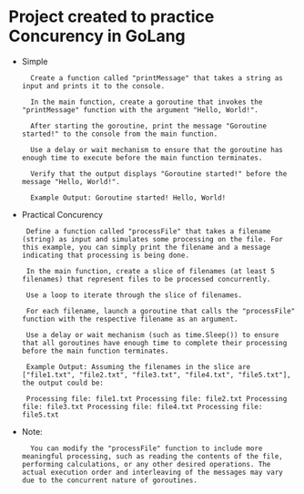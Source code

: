 # Project created to practice Concurency in GoLang

- Simple
  
        Create a function called "printMessage" that takes a string as input and prints it to the console.

        In the main function, create a goroutine that invokes the "printMessage" function with the argument "Hello, World!".

        After starting the goroutine, print the message "Goroutine started!" to the console from the main function.

        Use a delay or wait mechanism to ensure that the goroutine has enough time to execute before the main function terminates.

        Verify that the output displays "Goroutine started!" before the message "Hello, World!".

        Example Output: Goroutine started! Hello, World!

-  Practical Concurency
  
        Define a function called "processFile" that takes a filename (string) as input and simulates some processing on the file. For this example, you can simply print the filename and a message indicating that processing is being done.

        In the main function, create a slice of filenames (at least 5 filenames) that represent files to be processed concurrently.

        Use a loop to iterate through the slice of filenames.

        For each filename, launch a goroutine that calls the "processFile" function with the respective filename as an argument.

        Use a delay or wait mechanism (such as time.Sleep()) to ensure that all goroutines have enough time to complete their processing before the main function terminates.

        Example Output: Assuming the filenames in the slice are ["file1.txt", "file2.txt", "file3.txt", "file4.txt", "file5.txt"], the output could be:

        Processing file: file1.txt Processing file: file2.txt Processing file: file3.txt Processing file: file4.txt Processing file: file5.txt

- Note:

        You can modify the "processFile" function to include more meaningful processing, such as reading the contents of the file, performing calculations, or any other desired operations. The actual execution order and interleaving of the messages may vary due to the concurrent nature of goroutines.

